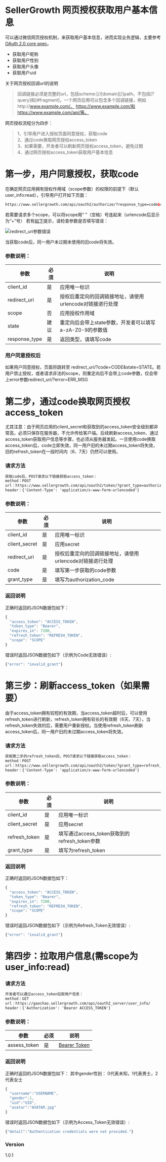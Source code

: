 # SellerGrowth 网页授权获取用户基本信息

可以通过微信网页授权机制，来获取用户基本信息，进而实现业务逻辑，主要参考[OAuth 2.0 core spec]。
  - 获取用户昵称
  - 获取用户性别
  - 获取用户头像
  - 获取用户uid

关于网页授权回调url的说明
> 回调链接必须是完整的url，包括scheme:[//[domain][/]path，不包括[?query]和[#fragment]，一个网页应用可以包含多个回调链接，例如http://www.example.com/、 https://www.example.com/和https://www.example.com/api/等。

网页授权流程分为四步：
> 1、引导用户进入授权页面同意授权，获取code  
> 2、通过code换取网页授权access_token  
> 3、如果需要，开发者可以刷新网页授权access_token，避免过期  
> 4、通过网页授权access_token获取用户基本信息

# 第一步，用户同意授权，获取code
在确定网页应用拥有授权作用域（scope参数）的权限的前提下（默认user_info:read），引导用户打开如下页面：
```html
https://www.sellergrowth.com/api/oauth2/authorize/?response_type=code&client_id=CLIENT_ID&redirect_uri=REDIRECT_URI&scope=SCOPE&state=STATE
```
若需要请求多个scope，可以将scope用“ ”（空格）号连起来（urlencode后显示为“+”号）
若有<a href="https://github.com/SellerGrowth/unicorn-oauth2-document/blob/master/Page%20authorization/Invalid_Redirect_URI.png" target="_blank">如下</a>提示，请检查参数是否填写错误：

![redirect_uri参数错误](https://github.com/SellerGrowth/unicorn-oauth2-document/blob/master/Page%20authorization/Invalid_Redirect_URI.png?raw=true)

当获取code后，同一用户未过期未使用的旧code将失效。


### 参数说明：
| 参数           | 必须         | 说明   |
| ------------  | ------------ | ------ |
| client_id     | 是       | 应用唯一标识 |
| redirect_uri  | 是       | 授权后重定向的回调链接地址，请使用urlencode对链接进行处理 |
| scope         | 否       | 应用授权作用域 |
| state         | 建议     | 重定向后会带上state参数，开发者可以填写a-zA-Z0-9的参数值 |
| response_type | 是       | 返回类型，请填写code |

### 用户同意授权后
如果用户同意授权，页面将跳转至 redirect_uri/?code=CODE&state=STATE。若用户禁止授权，或者请求非法的scope，则重定向后不会带上code参数，仅会带上error参数redirect_uri/?error=ERR_MSG

# 第二步，通过code换取网页授权access_token
尤其注意：由于网页应用的client_secret和获取到的access_token安全级别都非常高，必须只保存在服务器，不允许传给客户端。后续刷新access_token、通过access_token获取用户信息等步骤，也必须从服务器发起。一旦使用code换取access_token后，code立即失效，同一用户旧的未过期access_token将失效，旧的refresh_token在一段时间内（6、7天）仍然可以使用。

### 请求方法
```html
获取code后，POST请求以下链接获取access_token：
method：POST
url：https://www.sellergrowth.com/api/oauth2/token/?grant_type=authorization_code&code=CODE&client_secret=CLIENT_SECRET&client_id=CLIENT_ID&redirect_uri=REDIRECT_URI
header：{'Content-Type': 'application/x-www-form-urlencoded'}
```

### 参数说明：
| 参数           | 必须         | 说明   |
| ------------  | ------------ | ------ |
| client_id     | 是       | 应用唯一标识 |
| client_secret | 是       | 应用secret |
| redirect_uri  | 是       | 授权后重定向的回调链接地址，请使用urlencode对链接进行处理 |
| code          | 是       | 填写第一步获取的code参数 |
| grant_type    | 是       | 填写为authorization_code |

### 返回说明
正确时返回的JSON数据包如下：
```javascript
{
  "access_token": "ACCESS_TOKEN", 
  "token_type": "Bearer", 
  "expires_in": 7200, 
  "refresh_token": "REFRESH_TOKEN", 
  "scope": "SCOPE"
}
```
错误时返回JSON数据包如下（示例为Code无效错误）:
```javascript
{"error": "invalid_grant"}
```

# 第三步：刷新access_token（如果需要）
由于access_token拥有较短的有效期，当access_token超时后，可以使用refresh_token进行刷新，refresh_token拥有较长的有效期（6天、7天），当refresh_token失效的后，需要用户重新授权。当使用refresh_token刷新access_token后，同一用户旧的未过期access_token将失效。

### 请求方法
```html
获取第二步的refresh_token后，POST请求以下链接获取access_token：
method：POST
url：https://www.sellergrowth.com/api/oauth2/token/?grant_type=refresh_token&refresh_token=REFRESH_TOKEN&client_secret=CLIENT_SECRET&client_id=CLIENT_ID
header：{'Content-Type': 'application/x-www-form-urlencoded'}
```

### 参数说明：
| 参数           | 必须         | 说明   |
| ------------  | ------------ | ------ |
| client_id     | 是       | 应用唯一标识 |
| client_secret | 是       | 应用secret |
| refresh_token | 是       | 填写通过access_token获取到的refresh_token参数 |
| grant_type    | 是       | 填写为refresh_token |

### 返回说明
正确时返回的JSON数据包如下：
```javascript
{
  "access_token": "ACCESS_TOKEN", 
  "token_type": "Bearer", 
  "expires_in": 7200, 
  "refresh_token": "REFRESH_TOKEN", 
  "scope": "SCOPE"
}
```
错误时返回JSON数据包如下（示例为Refresh_Token无效错误）:
```javascript
{"error": "invalid_grant"}
```

# 第四步：拉取用户信息(需scope为 user_info:read)

### 请求方法
```html
开发者可以通过access_token拉取用户信息：
method：GET
url：https://gaochao.sellergrowth.com/api/oauth2_server/user_info/
header：{'Authorization': 'Bearer ACCESS_TOKEN'}
```

### 参数说明：
| 参数           | 必须         | 说明   |
| ------------  | ------------ | ------ |
| assess_token  | 是       | [Bearer Token] |

### 返回说明
正确时返回的JSON数据包如下：
其中gender性别： 0代表未知，1代表男士，2代表女士
```javascript
{
  "username":"USERNAME",
  "gender":1,
  "uid":"UID",
  "avatar":"AVATAR.jpg"
}
```
错误时返回JSON数据包如下（示例为Access_Token无效错误）:
```javascript
{"detail":"Authentication credentials were not provided."}
```

### Version
1.0.1

[OAuth 2.0 core spec]: <https://tools.ietf.org/html/rfc6749>
[Bearer Token]: <https://tools.ietf.org/html/rfc6750>
